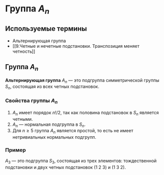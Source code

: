 # Группа $A_n$

## Используемые термины
- Альтернирующая группа
- [[9.Четные и нечетные подстановки. Транспозиция меняет четность]]

## Группа $A_n$

**Альтернирующая группа** $A_n$ — это подгруппа симметрической группы $S_n$, состоящая из всех четных подстановок.

### Свойства группы $A_n$

1. $A_n$ имеет порядок $n!/2$, так как половина подстановок в $S_n$ является четными.
2. $A_n$ — нормальная подгруппа в $S_n$.
3. Для $n \geq 5$ группа $A_n$ является простой, то есть не имеет нетривиальных нормальных подгрупп.

### Пример

$A_3$ — это подгруппа $S_3$, состоящая из трех элементов: тождественной подстановки и двух четных подстановок $(1\ 2\ 3)$ и $(1\ 3\ 2)$.
